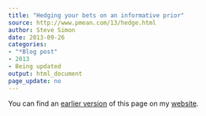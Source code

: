 ```yaml
---
title: "Hedging your bets on an informative prior"
source: http://www.pmean.com/13/hedge.html
author: Steve Simon
date: 2013-09-26
categories:
- "*Blog post"
- 2013
- Being updated
output: html_document
page_update: no
---
```


You can find an [earlier version][sim1] of this page on my [website][sim2].

[sim1]: http://www.pmean.com/13/hedge.html
[sim2]: http://www.pmean.com
